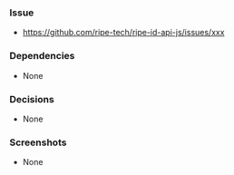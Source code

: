 ### Issue
- https://github.com/ripe-tech/ripe-id-api-js/issues/xxx

### Dependencies
- None

### Decisions
- None

### Screenshots
- None
